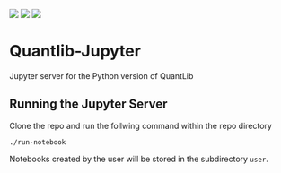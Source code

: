 [![](https://images.microbadger.com/badges/version/haenerconsulting/quantlib-jupyter.svg)](https://microbadger.com/images/haenerconsulting/quantlib-jupyter "Get your own version badge on microbadger.com")
[![](https://images.microbadger.com/badges/commit/haenerconsulting/quantlib-jupyter.svg)](https://microbadger.com/images/haenerconsulting/quantlib-jupyter "Get your own commit badge on microbadger.com")
[![](https://images.microbadger.com/badges/image/haenerconsulting/quantlib-jupyter.svg)](https://microbadger.com/images/haenerconsulting/quantlib-jupyter "Get your own image badge on microbadger.com")

# Quantlib-Jupyter

Jupyter server for the Python version of QuantLib

## Running the Jupyter Server

Clone the repo and run the follwing command within the repo directory

```
./run-notebook
```

Notebooks created by the user will be stored in the subdirectory `user`.

